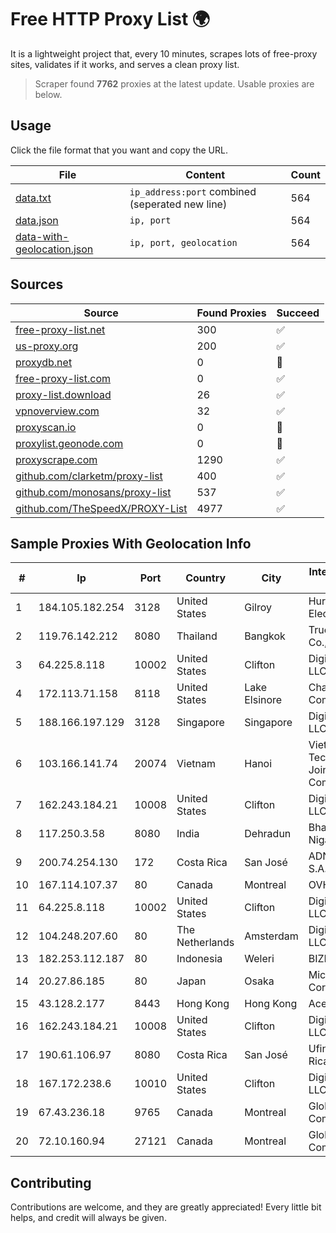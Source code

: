 
# Free HTTP Proxy List 🌍

It is a lightweight project that, every 10 minutes, scrapes lots of free-proxy sites, validates if it works, and serves a clean proxy list.


> Scraper found **7762** proxies at the latest update. Usable proxies are below.

## Usage

Click the file format that you want and copy the URL.


|File|Content|Count|
|----|-------|-----|
|[data.txt](https://raw.githubusercontent.com/themiralay/Proxy-List-World/master/data.txt)|`ip_address:port` combined (seperated new line)|564|
|[data.json](https://raw.githubusercontent.com/themiralay/Proxy-List-World/master/data.json)|`ip, port`|564|
|[data-with-geolocation.json](https://raw.githubusercontent.com/themiralay/Proxy-List-World/master/data-with-geolocation.json)|`ip, port, geolocation`|564|

## Sources

|Source|Found Proxies|Succeed|
|------|-------------|-------|
|[free-proxy-list.net](https://free-proxy-list.net)|300|✅|
|[us-proxy.org](https://www.us-proxy.org)|200|✅|
|[proxydb.net](http://proxydb.net)|0|🚫|
|[free-proxy-list.com](https://free-proxy-list.com/?page=&port=&type%5B%5D=http&type%5B%5D=https&up_time=0&search=Search)|0|✅|
|[proxy-list.download](https://www.proxy-list.download/HTTP)|26|✅|
|[vpnoverview.com](https://vpnoverview.com/privacy/anonymous-browsing/free-proxy-servers)|32|✅|
|[proxyscan.io](https://www.proxyscan.io)|0|🚫|
|[proxylist.geonode.com](https://proxylist.geonode.com/api/proxy-list?limit=300&page=1&sort_by=lastChecked&sort_type=desc&protocols=http,https)|0|🚫|
|[proxyscrape.com](https://api.proxyscrape.com/v2/?request=displayproxies&protocol=http&timeout=10000&country=all&ssl=all&anonymity=all)|1290|✅|
|[github.com/clarketm/proxy-list](https://raw.githubusercontent.com/clarketm/proxy-list/master/proxy-list-raw.txt)|400|✅|
|[github.com/monosans/proxy-list](https://raw.githubusercontent.com/monosans/proxy-list/main/proxies/http.txt)|537|✅|
|[github.com/TheSpeedX/PROXY-List](https://raw.githubusercontent.com/TheSpeedX/PROXY-List/master/http.txt)|4977|✅|


## Sample Proxies With Geolocation Info

|#|Ip|Port|Country|City|Internet Service Provider|
|-|--|----|-------|----|-------------------------|
|1|184.105.182.254|3128|United States|Gilroy|Hurricane Electric LLC|
|2|119.76.142.212|8080|Thailand|Bangkok|True Internet Co., Ltd.|
|3|64.225.8.118|10002|United States|Clifton|DigitalOcean, LLC|
|4|172.113.71.158|8118|United States|Lake Elsinore|Charter Communications|
|5|188.166.197.129|3128|Singapore|Singapore|DigitalOcean, LLC|
|6|103.166.141.74|20074|Vietnam|Hanoi|Viet NAM Cloud Technology Joint Stock Company|
|7|162.243.184.21|10008|United States|Clifton|DigitalOcean, LLC|
|8|117.250.3.58|8080|India|Dehradun|Bharat Sanchar Nigam Ltd|
|9|200.74.254.130|172|Costa Rica|San José|ADN Solutions S.A. (Rokru Int.)|
|10|167.114.107.37|80|Canada|Montreal|OVH SAS|
|11|64.225.8.118|10002|United States|Clifton|DigitalOcean, LLC|
|12|104.248.207.60|80|The Netherlands|Amsterdam|DigitalOcean, LLC|
|13|182.253.112.187|80|Indonesia|Weleri|BIZNET|
|14|20.27.86.185|80|Japan|Osaka|Microsoft Corporation|
|15|43.128.2.177|8443|Hong Kong|Hong Kong|Aceville Pte.ltd|
|16|162.243.184.21|10008|United States|Clifton|DigitalOcean, LLC|
|17|190.61.106.97|8080|Costa Rica|San José|Ufinet Costa Rica|
|18|167.172.238.6|10010|United States|Clifton|DigitalOcean, LLC|
|19|67.43.236.18|9765|Canada|Montreal|GloboTech Communications|
|20|72.10.160.94|27121|Canada|Montreal|GloboTech Communications|



## Contributing

Contributions are welcome, and they are greatly appreciated! Every
little bit helps, and credit will always be given.

